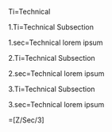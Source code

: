 Ti=Technical

1.Ti=Technical Subsection

1.sec=Technical lorem ipsum

2.Ti=Technical Subsection

2.sec=Technical lorem ipsum

3.Ti=Technical Subsection

3.sec=Technical lorem ipsum

=[Z/Sec/3]
